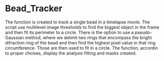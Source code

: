 # Bead_Tracker
The function is created to track a single bead in a timelapse movie. The script use multilevel image thresholds to find the biggest object in the frame and then fit its perimeter to a circle. There is the option to use a pseudo-Gaussian method, where we delimit two rings that encompass the bright difraction ring of the bead and then find the highest pixel value in that ring circumference. Those are then used to fit in a circle. The function, accordin to proper choises, display the analysis fitting and masks created.
